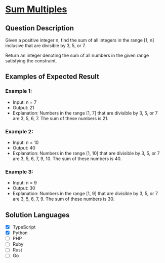 # [Sum Multiples](https://leetcode.com/problems/sum-multiples/description/)

## Question Description

Given a positive integer n, find the sum of all integers in the range [1, n] inclusive that are divisible by 3, 5, or 7.

Return an integer denoting the sum of all numbers in the given range satisfying the constraint.

## Examples of Expected Result

### Example 1:

- Input: n = 7
- Output: 21
- Explanation: Numbers in the range [1, 7] that are divisible by 3, 5, or 7 are 3, 5, 6, 7. The sum of these numbers is 21.

### Example 2:

- Input: n = 10
- Output: 40
- Explanation: Numbers in the range [1, 10] that are divisible by 3, 5, or 7 are 3, 5, 6, 7, 9, 10. The sum of these numbers is 40.

### Example 3:

- Input: n = 9
- Output: 30
- Explanation: Numbers in the range [1, 9] that are divisible by 3, 5, or 7 are 3, 5, 6, 7, 9. The sum of these numbers is 30.

## Solution Languages

- [x] TypeScript
- [x] Python
- [ ] PHP
- [ ] Ruby
- [ ] Rust
- [ ] Go
